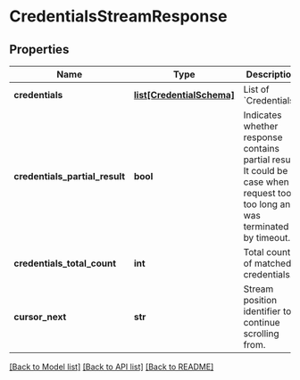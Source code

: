 # CredentialsStreamResponse


## Properties
Name | Type | Description | Notes
------------ | ------------- | ------------- | -------------
**credentials** | [**list[CredentialSchema]**](CredentialSchema.md) | List of &#x60;Credentials&#x60;. | [optional] 
**credentials_partial_result** | **bool** | Indicates whether response contains partial result. It could be in case when request took too long and was terminated by timeout. | [optional] 
**credentials_total_count** | **int** | Total count of matched credentials. | 
**cursor_next** | **str** | Stream position identifier to continue scrolling from. | [optional] 

[[Back to Model list]](../README.md#documentation-for-models) [[Back to API list]](../README.md#documentation-for-api-endpoints) [[Back to README]](../README.md)


